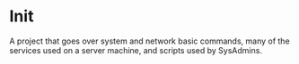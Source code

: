 # Init
A project that goes over system and network basic commands, many of the services used on a server machine, and scripts used by SysAdmins.
